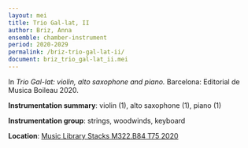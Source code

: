 ```yaml
---
layout: mei
title: Trio Gal-lat, II 
author: Briz, Anna
ensemble: chamber-instrument 
period: 2020-2029
permalink: /briz-trio-gal-lat-ii/
document: briz_trio_gal-lat_ii.mei
---
```


In *Trio Gal-lat: violin, alto saxophone and piano.* Barcelona: Editorial de Musica Boileau 2020.

**Instrumentation summary**: violin (1), alto saxophone (1), piano (1) 

**Instrumentation group**: strings, woodwinds, keyboard

**Location**: <a href="https://tufts.primo.exlibrisgroup.com/permalink/01TUN_INST/1kc9gia/alma991018457160103851" target="_blank">Music Library Stacks M322.B84 T75 2020</a>